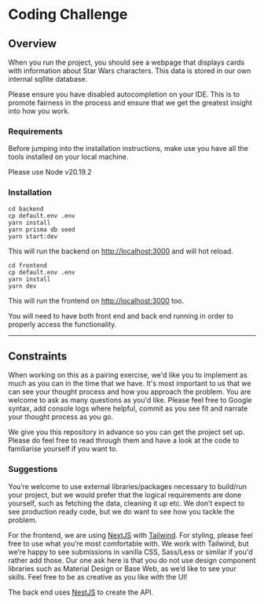 # Coding Challenge

## Overview

When you run the project, you should see a webpage that displays cards with information about Star Wars characters. This data is stored in our own internal sqllite database.

Please ensure you have disabled autocompletion on your IDE. This is to promote fairness in the process and ensure that we get the greatest insight into how you work.

### Requirements

Before jumping into the installation instructions, make use you have all the tools installed on your local machine.

[node]: https://nodejs.org/en/download/
[yarn]: https://classic.yarnpkg.com/en/docs/install

Please use Node v20.19.2

### Installation

```
cd backend
cp default.env .env
yarn install
yarn prisma db seed
yarn start:dev
```

This will run the backend on [http://localhost:3000](http://localhost:3000/) and will hot reload.

```
cd frontend
cp default.env .env
yarn install
yarn dev
```

This will run the frontend on [http://localhost:3000](http://localhost:3000/) too.

You will need to have both front end and back end running in order to properly access the functionality.

---

## Constraints

When working on this as a pairing exercise, we'd like you to implement as much as you can in the time that we have. It's most important to us that we can see your thought process and how you approach the problem. You are welcome to ask as many questions as you'd like. Please feel free to Google syntax, add console logs where helpful, commit as you see fit and narrate your thought process as you go.

We give you this repository in advance so you can get the project set up. Please do feel free to read through them and have a look at the code to familiarise yourself if you want to.

### Suggestions

You’re welcome to use external libraries/packages necessary to build/run your project, but we would prefer that the logical requirements are done yourself, such as fetching the data, cleaning it up etc. We don’t expect to see production ready code, but we do want to see how you tackle the problem.

For the frontend, we are using [NextJS](https://nextjs.org/) with [Tailwind](https://tailwindcss.com/). For styling, please feel free to use what you’re most comfortable with. We work with Tailwind, but we’re happy to see submissions in vanilla CSS, Sass/Less or similar if you'd rather add those. Our one ask here is that you do not use design component libraries such as Material Design or Base Web, as we’d like to see your skills.
Feel free to be as creative as you like with the UI!

The back end uses [NestJS](https://nestjs.com/) to create the API.
